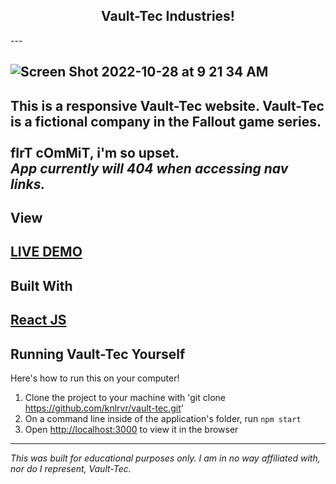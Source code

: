 <h2 align="center"> Vault-Tec Industries! </h2>
---

![Screen Shot 2022-10-28 at 9 21 34 AM](https://user-images.githubusercontent.com/91632194/198606498-11024c20-27ef-41ff-8b24-fc82367815e0.png)
---

This is a responsive Vault-Tec website. Vault-Tec is a fictional company in the Fallout game series. 
<br><br> fIrT cOmMiT, i'm so upset. 
<br> *App currently will 404 when accessing nav links.*
---

## View
[LIVE DEMO](https://knlrvr.github.io/vault-tec)
---

## Built With
[React JS](https://reactjs.org/docs/getting-started.html)
---

## Running Vault-Tec Yourself
Here's how to run this on your computer!

1. Clone the project to your machine with 'git clone https://github.com/knlrvr/vault-tec.git'
2. On a command line inside of the application's folder, run `npm start`
3. Open [http://localhost:3000](http://localhost:3000) to view it in the browser

---

*This was built for educational purposes only. I am in no way affiliated with, nor do I represent, Vault-Tec.*
